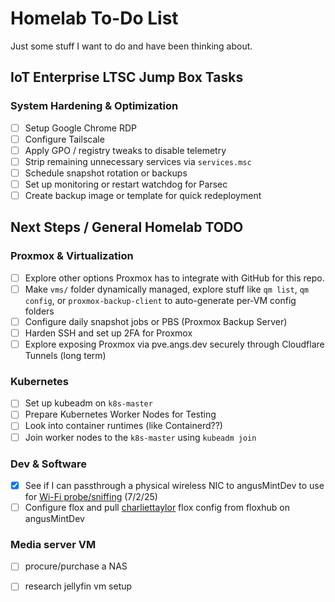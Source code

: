 # Homelab To-Do List
Just some stuff I want to do and have been thinking about.


## IoT Enterprise LTSC Jump Box Tasks

### System Hardening & Optimization
- [ ] Setup Google Chrome RDP
- [ ] Configure Tailscale
- [ ] Apply GPO / registry tweaks to disable telemetry
- [ ] Strip remaining unnecessary services via `services.msc`
- [ ] Schedule snapshot rotation or backups
- [ ] Set up monitoring or restart watchdog for Parsec
- [ ] Create backup image or template for quick redeployment

## Next Steps / General Homelab TODO

### Proxmox & Virtualization
- [ ] Explore other options Proxmox has to integrate with GitHub for this repo.
- [ ] Make `vms/` folder dynamically managed, explore stuff like `qm list`, `qm config`, or `proxmox-backup-client` to auto-generate per-VM config folders
- [ ] Configure daily snapshot jobs or PBS (Proxmox Backup Server)
- [ ] Harden SSH and set up 2FA for Proxmox
- [ ] Explore exposing Proxmox via pve.angs.dev securely through Cloudflare Tunnels (long term)

### Kubernetes
- [ ] Set up kubeadm on `k8s-master`
- [ ] Prepare Kubernetes Worker Nodes for Testing
- [ ] Look into container runtimes (like Containerd??)
- [ ] Join worker nodes to the `k8s-master` using `kubeadm join`

###  Dev & Software
- [x] See if I can passthrough a physical wireless NIC to angusMintDev to use for [Wi-Fi probe/sniffing](https://github.com/anguzz/wifi-pnl-probing) (7/2/25)
- [ ] Configure flox and pull [charliettaylor](https://hub.flox.dev/charliettaylor/default) flox config from floxhub on angusMintDev

### Media server VM
- [ ] procure/purchase a NAS  
- [ ] research jellyfin vm setup


